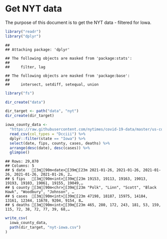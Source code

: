 Get NYT data
================

The purpose of this document is to get the NYT data - filtered for Iowa.

``` r
library("readr")
library("dplyr")
```

    ## 
    ## Attaching package: 'dplyr'

    ## The following objects are masked from 'package:stats':
    ## 
    ##     filter, lag

    ## The following objects are masked from 'package:base':
    ## 
    ##     intersect, setdiff, setequal, union

``` r
library("fs")
```

``` r
dir_create("data")

dir_target <- path("data", "nyt")
dir_create(dir_target)
```

``` r
iowa_county_data <- 
  "https://raw.githubusercontent.com/nytimes/covid-19-data/master/us-counties.csv" %>%
  read_csv(col_types = "Dcciii") %>%
  dplyr::filter(state == "Iowa") %>%
  select(date, fips, county, cases, deaths) %>%
  arrange(desc(date), desc(cases)) %>%
  glimpse()
```

    ## Rows: 29,870
    ## Columns: 5
    ## $ date   [3m[90m<date>[39m[23m 2021-01-26, 2021-01-26, 2021-01-26, 2021-01-26, 2021-01-26, 2…
    ## $ fips   [3m[90m<int>[39m[23m 19153, 19113, 19163, 19013, 19193, 19103, 19061, 19155, 19049,…
    ## $ county [3m[90m<chr>[39m[23m "Polk", "Linn", "Scott", "Black Hawk", "Woodbury", "Johnson", …
    ## $ cases  [3m[90m<int>[39m[23m 47198, 18187, 15975, 14184, 13161, 12344, 11678, 9204, 9154, 8…
    ## $ deaths [3m[90m<int>[39m[23m 465, 280, 172, 243, 181, 53, 159, 115, 72, 38, 72, 77, 39, 68,…

``` r
write_csv(
  iowa_county_data,
  path(dir_target, "nyt-iowa.csv")
)
```
